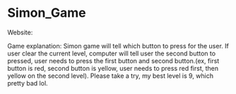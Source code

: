 # Simon_Game

Website:

Game explanation: Simon game will tell which button to press for the user. If user clear the current level, computer will tell user the second button to pressed, user needs to press the first button and second button.(ex, first button is red, second button is yellow, user needs to press red first, then yellow on the second level). Please take a try, my best level is 9, which pretty bad lol. 
